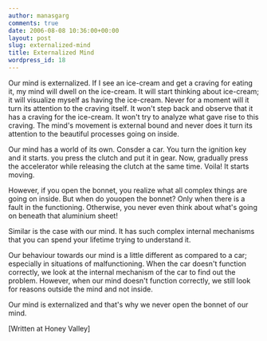 ```yaml
---
author: manasgarg
comments: true
date: 2006-08-08 10:36:00+00:00
layout: post
slug: externalized-mind
title: Externalized Mind
wordpress_id: 18
---
```


Our mind is externalized. If I see an ice-cream and get a craving for eating it, my mind will dwell on the ice-cream. It will start thinking about ice-cream; it will visualize myself as having the ice-cream. Never for a moment will it turn its attention to the craving itself. It won't step back and observe that it has a craving for the ice-cream. It won't try to analyze what gave rise to this craving. The mind's movement is external bound and never does it turn its attention to the beautiful processes going on inside.

Our mind has a world of its own. Consder a car. You turn the ignition key and it starts. you press the clutch and put it in gear. Now, gradually press the accelerator while releasing the clutch at the same time. Voila! It starts moving.

However, if you open the bonnet, you realize what all complex things are going on inside. But when do youopen the bonnet? Only when there is a fault in the functioning. Otherwise, you never even think about what's going on beneath that aluminium sheet!

Similar is the case with our mind. It has such complex internal mechanisms that you can spend your lifetime trying to understand it.

Our behaviour towards our mind is a little different as compared to a car; especially in situations of malfunctioning. When the car doesn't function correctly, we look at the internal mechanism of the car to find out the problem. However, when our mind doesn't function correctly, we still look for reasons outside the mind and not inside.

Our mind is externalized and that's why we never open the bonnet of our mind.

[Written at Honey Valley]
